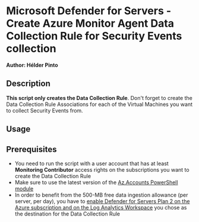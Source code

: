 # Microsoft Defender for Servers - Create Azure Monitor Agent Data Collection Rule for Security Events collection

**Author: Hélder Pinto**

## Description

**This script only creates the Data Collection Rule**. Don't forget to create the Data Collection Rule Associations for each of the Virtual Machines you want to collect Security Events from.

## Usage

## Prerequisites

- You need to run the script with a user account that has at least **Monitoring Contributor** access rights on the subscriptions you want to create the Data Collection Rule
- Make sure to use the latest version of the [Az.Accounts PowerShell module](https://docs.microsoft.com/powershell/module/az.accounts)
- In order to benefit from the 500-MB free data ingestion allowance (per server, per day), you have to [enable Defender for Servers Plan 2 on the Azure subscription and on the Log Analytics Workspace](https://learn.microsoft.com/en-us/azure/defender-for-cloud/faq-defender-for-servers#do-i-need-to-enable-defender-for-servers-on-the-subscription-and-on-the-workspace-) you chose as the destination for the Data Collection Rule